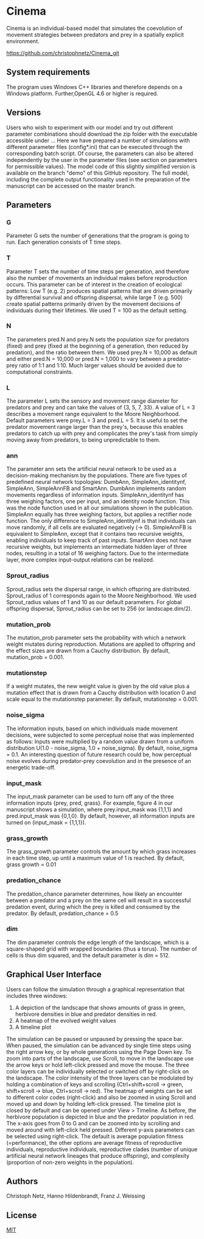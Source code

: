 # Cinema

Cinema is an individual-based model that simulates the coevolution of movement strategies between predators and prey in a spatially explicit environment. 

https://github.com/christophnetz/Cinema_git

## System requirements

The program uses Windows C++ libraries and therefore depends on a Windows platform. 
Further,OpenGL 4.6 or higher is required.


## Versions

Users who wish to experiment with our model and try out different parameter combinations should download the zip folder 
with the executable accessible under ... 
Here we have prepared a number of simulations with different parameter files (config*.ini) 
that can be executed through the corresponding batch script. Of course, the parameters can also be altered 
independently by the user in the parameter files (see section on parameters for permissible values).
The model code of this slightly simplified version is available on the branch "demo" of this GitHub repository. 
The full model, including the complete output functionality used in the preparation of the manuscript can be accessed
on the master branch.


## Parameters

### G
Parameter G sets the number of generations that the program is going to run. Each generation consists of T time steps.

### T
Parameter T sets the number of time steps per generation, and therefore also the number of movements an individual makes 
before reproduction occurs. This parameter can be of interest in the creation of ecological patterns: Low T (e.g. 2)
produces spatial patterns that are driven primarily by differential survival and offspring dispersal, while large T (e.g. 500)
create spatial patterns primarily driven by the movement decisions of individuals during their lifetimes. 
We used T = 100 as the default setting.

### N
The parameters pred.N and prey.N sets the population size for predators (fixed) and prey (fixed at the beginning of a generation, then reduced by predation),
and the ratio between them. We used prey.N = 10,000 as default and either pred.N = 10,000 or pred.N = 1,000 to vary between
a predator-prey ratio of 1:1 and 1:10. Much larger values should be avoided due to computational constraints.

### L
The parameter L sets the sensory and movement range diameter for predators and prey and can take the values of {3, 5, 7, 33}. 
A value of L = 3 describes a movement range equivalent to the Moore Neighborhood. Default parameters were prey.L = 3 and pred.L = 5. 
It is useful to set the predator movement range larger than the prey's, because this enables predators to catch up 
with prey and complicates the prey's task from simply moving away from predators, to being unpredictable to them. 

### ann
The parameter ann sets the artificial neural network to be used as a decision-making mechanism by the populations.
There are five types of predefined neural network topologies: DumbAnn, SimpleAnn_identitynf, SimpleAnn, SimpleAnnFB and
SmartAnn. DumbAnn implements random movements regardless of information inputs. SimpleAnn_identitynf has three weighing factors,
one per input, and an identity node function. This was the node function used in all our simulations shown in the publication.
SimpleAnn equally has three weighing factors, but applies a rectifier node function. The only difference to SimpleAnn_identitynf
is that individuals can move randomly, if all cells are evaluated negatively (-> 0). SimpleAnnFB is equivalent to SimpleAnn,
except that it contains two recursive weights, enabling individuals to keep track of past inputs. SmartAnn does not have recursive
weights, but implements an intermediate hidden layer of three nodes, resulting in a total of 16 weighing factors. Due to the 
intermediate layer, more complex input-output relations can be realized. 

### Sprout_radius
Sprout_radius sets the dispersal range, in which offspring are distributed. Sprout_radius of 1 corresponds again to 
the Moore Neighborhood. We used Sprout_radius values of 1 and 10 as our default parameters. For global offspring dispersal,
Sprout_radius can be set to 256 (or landscape.dim/2).

### mutation_prob
The mutation_prob parameter sets the probability with which a network weight mutates during reproduction. 
Mutations are applied to offspring and the effect sizes are drawn from a Cauchy distribution. 
By default, mutation_prob =  0.001.

### mutationstep
If a weight mutates, the new weight value is given by the old value plus a mutation effect 
that is drawn from a Cauchy distribution with location 0 and scale equal to the mutationstep parameter.
By default, mutationstep = 0.001.

### noise_sigma
The information inputs, based on which individuals made movement decisions, were subjected to some perceptual noise that 
was implemented as follows: Inputs were multiplied by a random value drawn from a uniform distribution U(1.0 - noise_sigma, 1.0 + noise_sigma).
By default, noise_sigma = 0.1. An interesting question of future research could be, how perceptual noise evolves during predator-prey coevolution and
in the presence of an energetic trade-off.

### input_mask
The input_mask parameter can be used to turn off any of the three information inputs {prey, pred, grass}.
For example, figure 4 in our manuscript shows a simulation, where prey.input_mask was {1,1,1} and pred.input_mask was {0,1,0}.
By default, however, all information inputs are turned on (input_mask = {1,1,1}). 

### grass_growth
The grass_growth parameter controls the amount by which grass increases in each time step, up until a maximum value of 1 
is reached. By default, grass growth = 0.01

### predation_chance
The predation_chance parameter determines, how likely an encounter between a predator and a prey on the same cell 
will result in a successful predation event, during which the prey is killed and consumed by the predator.
By default, predation_chance = 0.5

### dim
The dim parameter controls the edge length of the landscape, which is a square-shaped grid with wrapped boundaries (thus a torus).
The number of cells is thus dim squared, and the default parameter is dim = 512.

## Graphical User Interface
Users can follow the simulation through a graphical representation that includes three windows:
1) A depiction of the landscape that shows amounts of grass in green, herbivore densities in blue and predator densities in red.
2) A heatmap of the evolved weight values
3) A timeline plot 

The simulation can be paused or unpaused by pressing the space bar. When paused, the simulation can be advanced by 
single time steps using the right arrow key, or by whole generations using the Page Down key. To zoom into 
parts of the landscape, use Scroll, to move in the landscape use the arrow keys or hold left-click pressed and move the mouse.
The three color layers can be individually selected or switched off by right-click on the landscape. The color intensity 
of the three layers can be modulated by holding a combination of keys and scrolling (Ctrl+shift+scroll -> green, 
shift+scroll -> blue, Ctrl+scroll -> red). 
The heatmap of weights can be set to different color codes (right-click) and also be zoomed in using Scroll and moved up and down 
by holding left-click pressed. 
The timeline plot is closed by default and can be opened under View > Timeline. As before, the herbivore population 
is depicted in blue and the predator population in red. The x-axis goes from 0 to G and can be zoomed into by scrolling 
and moved around with left-click held pressed. Different y-axis parameters can be selected using right-click. The default
is average population fitness (=performance), the other options are average fitness of reproductive individuals, 
reproductive individuals, reproductive clades (number of unique artificial neural network lineages that produce offspring),
and complexity (proportion of non-zero weights in the population).


## Authors
Christoph Netz, Hanno Hildenbrandt, Franz J. Weissing

## License
[MIT](https://choosealicense.com/licenses/mit/)
